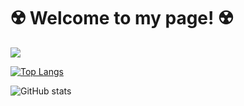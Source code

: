 # ☢️ Welcome to my page! ☢️
![](https://imgur.com/gtzr6vq.png)

[![Top Langs](https://github-readme-stats.vercel.app/api/top-langs/?username=PrizraKA)](https://github.com/anuraghazra/github-readme-stats)

![GitHub stats](https://github-readme-stats.vercel.app/api?username=PrizraKA&show_icons=true)  

